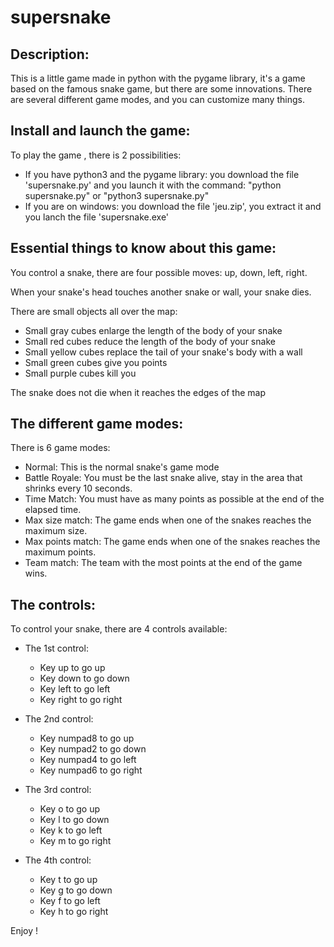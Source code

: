 # supersnake

Description:
------------

This is a little game made in python with the pygame library, it's a game based on the famous snake game, but there are some innovations. There are several different game modes, and you can customize many things.

Install and launch the game:
----------------------------

To play the game , there is 2 possibilities:

- If you have python3 and the pygame library: you download the file 'supersnake.py' and you launch it with the command: "python supersnake.py" or "python3 supersnake.py"
- If you are on windows: you download the file 'jeu.zip', you extract it and you lanch the file 'supersnake.exe'

Essential things to know about this game:
-----------------------------------------

You control a snake, there are four possible moves: up, down, left, right.

When your snake's head touches another snake or wall, your snake dies.

There are small objects all over the map:

- Small gray cubes enlarge the length of the body of your snake
- Small red cubes reduce the length of the body of your snake
- Small yellow cubes replace the tail of your snake's body with a wall
- Small green cubes give you points
- Small purple cubes kill you

The snake does not die when it reaches the edges of the map

The different game modes:
-------------------------

There is 6 game modes:

- Normal: This is the normal snake's game mode 
- Battle Royale: You must be the last snake alive, stay in the area that shrinks every 10 seconds.
- Time Match: You must have as many points as possible at the end of the elapsed time.
- Max size match: The game ends when one of the snakes reaches the maximum size.
- Max points match: The game ends when one of the snakes reaches the maximum points.
- Team match: The team with the most points at the end of the game wins.

The controls:
-------------

To control your snake, there are 4 controls available:
 
- The 1st control:
	- Key up to go up
	- Key down to go down
	- Key left to go left
	- Key right to go right

- The 2nd control:
	- Key numpad8 to go up
	- Key numpad2 to go down
	- Key numpad4 to go left
	- Key numpad6 to go right

- The 3rd control:
	- Key o to go up
	- Key l to go down
	- Key k to go left
	- Key m to go right

- The 4th control:
	- Key t to go up
	- Key g to go down
	- Key f to go left
	- Key h to go right

Enjoy !
